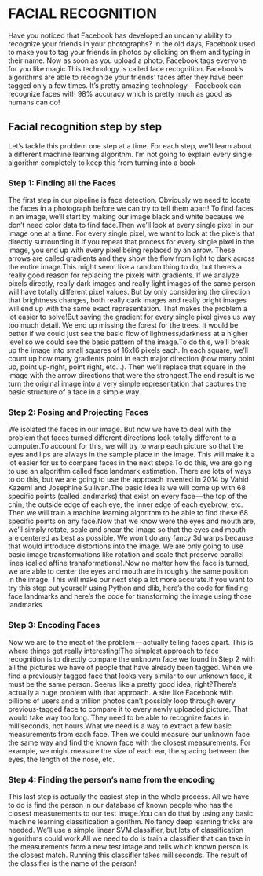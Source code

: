 # FACIAL RECOGNITION

Have you noticed that Facebook has developed an uncanny ability to recognize your friends in your photographs? In the old days, Facebook used to make you to tag your friends in photos by clicking on them and typing in their name. Now as soon as you upload a photo, Facebook tags everyone for you like magic.This technology is called face recognition. Facebook’s algorithms are able to recognize your friends’ faces after they have been tagged only a few times. It’s pretty amazing technology — Facebook can recognize faces with 98% accuracy which is pretty much as good as humans can do!

## Facial recognition step by step

Let’s tackle this problem one step at a time. For each step, we’ll learn about a different machine learning algorithm. I’m not going to explain every single algorithm completely to keep this from turning into a book

### Step 1: Finding all the Faces
The first step in our pipeline is face detection. Obviously we need to locate the faces in a photograph before we can try to tell them apart!
To find faces in an image, we’ll start by making our image black and white because we don’t need color data to find face.Then we’ll look at every single pixel in our image one at a time. For every single pixel, we want to look at the pixels that directly surrounding it.If you repeat that process for every single pixel in the image, you end up with every pixel being replaced by an arrow. These arrows are called gradients and they show the flow from light to dark across the entire image.This might seem like a random thing to do, but there’s a really good reason for replacing the pixels with gradients. If we analyze pixels directly, really dark images and really light images of the same person will have totally different pixel values. But by only considering the direction that brightness changes, both really dark images and really bright images will end up with the same exact representation. That makes the problem a lot easier to solve!But saving the gradient for every single pixel gives us way too much detail. We end up missing the forest for the trees. It would be better if we could just see the basic flow of lightness/darkness at a higher level so we could see the basic pattern of the image.To do this, we’ll break up the image into small squares of 16x16 pixels each. In each square, we’ll count up how many gradients point in each major direction (how many point up, point up-right, point right, etc…). Then we’ll replace that square in the image with the arrow directions that were the strongest.The end result is we turn the original image into a very simple representation that captures the basic structure of a face in a simple way.

### Step 2: Posing and Projecting Faces
We isolated the faces in our image. But now we have to deal with the problem that faces turned different directions look totally different to a computer.To account for this, we will try to warp each picture so that the eyes and lips are always in the sample place in the image. This will make it a lot easier for us to compare faces in the next steps.To do this, we are going to use an algorithm called face landmark estimation. There are lots of ways to do this, but we are going to use the approach invented in 2014 by Vahid Kazemi and Josephine Sullivan.The basic idea is we will come up with 68 specific points (called landmarks) that exist on every face — the top of the chin, the outside edge of each eye, the inner edge of each eyebrow, etc. Then we will train a machine learning algorithm to be able to find these 68 specific points on any face.Now that we know were the eyes and mouth are, we’ll simply rotate, scale and shear the image so that the eyes and mouth are centered as best as possible. We won’t do any fancy 3d warps because that would introduce distortions into the image. We are only going to use basic image transformations like rotation and scale that preserve parallel lines (called affine transformations).Now no matter how the face is turned, we are able to center the eyes and mouth are in roughly the same position in the image. This will make our next step a lot more accurate.If you want to try this step out yourself using Python and dlib, here’s the code for finding face landmarks and here’s the code for transforming the image using those landmarks.

### Step 3: Encoding Faces
Now we are to the meat of the problem — actually telling faces apart. This is where things get really interesting!The simplest approach to face recognition is to directly compare the unknown face we found in Step 2 with all the pictures we have of people that have already been tagged. When we find a previously tagged face that looks very similar to our unknown face, it must be the same person. Seems like a pretty good idea, right?There’s actually a huge problem with that approach. A site like Facebook with billions of users and a trillion photos can’t possibly loop through every previous-tagged face to compare it to every newly uploaded picture. That would take way too long. They need to be able to recognize faces in milliseconds, not hours.What we need is a way to extract a few basic measurements from each face. Then we could measure our unknown face the same way and find the known face with the closest measurements. For example, we might measure the size of each ear, the spacing between the eyes, the length of the nose, etc. 

### Step 4: Finding the person’s name from the encoding
This last step is actually the easiest step in the whole process. All we have to do is find the person in our database of known people who has the closest measurements to our test image.You can do that by using any basic machine learning classification algorithm. No fancy deep learning tricks are needed. We’ll use a simple linear SVM classifier, but lots of classification algorithms could work.All we need to do is train a classifier that can take in the measurements from a new test image and tells which known person is the closest match. Running this classifier takes milliseconds. The result of the classifier is the name of the person!

